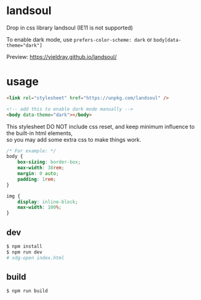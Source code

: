 # landsoul

Drop in css library landsoul (IE11 is not supported)

To enable dark mode, use `prefers-color-scheme: dark` or `body[data-theme="dark"]`

Preview: <https://yieldray.github.io/landsoul/>

# usage

```html
<link rel="stylesheet" href="https://unpkg.com/landsoul" />

<!-- add this to enable dark mode manually -->
<body data-theme="dark"></body>
```

This stylesheet DO NOT include css reset, and keep minimum influence to the built-in html elements,  
so you may add some extra css to make things work.

```css
/* For example: */
body {
    box-sizing: border-box;
    max-width: 38rem;
    margin: 0 auto;
    padding: 1rem;
}

img {
    display: inline-block;
    max-width: 100%;
}
```

## dev

```bash
$ npm install
$ npm run dev
# xdg-open index.html
```

## build

```bash
$ npm run build
```
